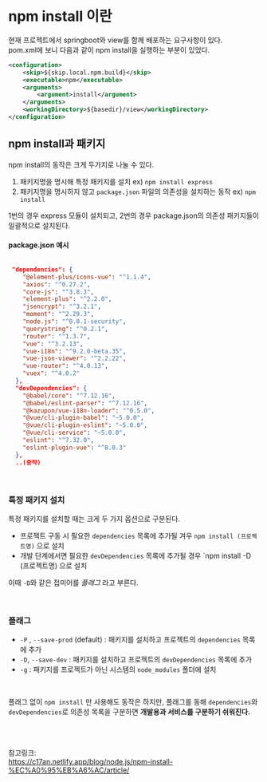 # npm install 이란

현재 프로젝트에서 springboot와 view를 함께 배포하는 요구사항이 있다.   
pom.xml에 보니 다음과 같이 npm install을 실행하는 부분이 있었다.

```xml
<configuration>
	<skip>${skip.local.npm.build}</skip>
	<executable>npm</executable>
	<arguments>
		<argument>install</argument>
	</arguments>
	<workingDirectory>${basedir}/view</workingDirectory>
</configuration>

```

## npm install과 패키지

npm install의 동작은 크게 두가지로 나눌 수 있다. 
1. 패키지명을 명시해 특정 패키지를 설치  ex) `npm install express`
2. 패키지명을 명시하지 않고 `package.json` 파일의 의존성을 설치하는 동작 ex) `npm install`

1번의 경우 express 모듈이 설치되고, 2번의 경우 package.json의 의존성 패키지들이 일괄적으로 설치된다. 

#### package.json 예시

```json

 "dependencies": {
    "@element-plus/icons-vue": "^1.1.4",
    "axios": "^0.27.2",
    "core-js": "^3.8.3",
    "element-plus": "^2.2.0",
    "jsencrypt": "^3.2.1",
    "moment": "^2.29.3",
    "node.js": "^0.0.1-security",
    "querystring": "^0.2.1",
    "router": "^1.3.7",
    "vue": "^3.2.13",
    "vue-i18n": "^9.2.0-beta.35",
    "vue-json-viewer": "^2.2.22",
    "vue-router": "^4.0.13",
    "vuex": "^4.0.2"
  },
  "devDependencies": {
    "@babel/core": "^7.12.16",
    "@babel/eslint-parser": "^7.12.16",
    "@kazupon/vue-i18n-loader": "^0.5.0",
    "@vue/cli-plugin-babel": "~5.0.0",
    "@vue/cli-plugin-eslint": "~5.0.0",
    "@vue/cli-service": "~5.0.0",
    "eslint": "^7.32.0",
    "eslint-plugin-vue": "^8.0.3"
  },
  ..(중략)

```

</br>

### 특정 패키지 설치

특정 패키지를 설치할 때는 크게 두 가지 옵션으로 구분된다. 

*  프로젝트 구동 시 필요한 `dependencies` 목록에 추가될 겨우 `npm install (프로젝트명)` 으로 설치
*  개발 단계에서면 필요한 `devDependencies` 목록에 추가될 경우 `npm install -D (프로젝트명) 으로 설치

이때 `-D`와 같은 접미어를 *플래그* 라고 부른다. 

</br>

### 플래그
* `-P` , `--save-prod` (default) : 패키지를 설치하고 프로젝트의 `dependencies` 목록에 추가
* `-D`, `--save-dev` : 패키지를 설치하고 프로젝트의 `devDependencies` 목록에 추가
* `-g` : 패키지를 프로젝트가 아닌 시스템의 `node_modules` 폴더에 설치

</br>

플래그 없이 `npm install` 만 사용해도 동작은 하지만, 플래그를 동해 `dependencies`와 `devDependencies`로 의존성 목록을 구분하면 **개발용과 서비스를 구분하기 쉬워진다.**

</br></br>

참고링크:   
https://c17an.netlify.app/blog/node.js/npm-install-%EC%A0%95%EB%A6%AC/article/
